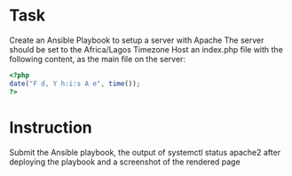 # Task

Create an Ansible Playbook to setup a server with Apache
The server should be set to the Africa/Lagos Timezone
Host an index.php file with the following content, as the main file on the server:

```php
<?php
date("F d, Y h:i:s A e", time());
?>
```

# Instruction

Submit the Ansible playbook, the output of systemctl status apache2 after deploying the playbook and a screenshot of the rendered page